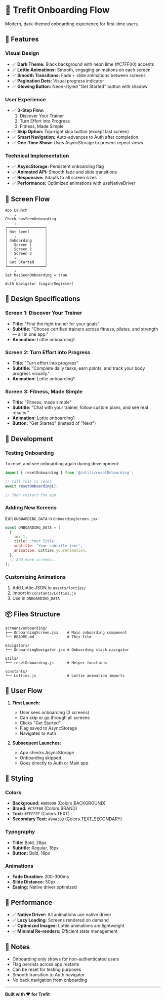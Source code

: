 # 🎯 Trefit Onboarding Flow

Modern, dark-themed onboarding experience for first-time users.

## 🌟 Features

### Visual Design
- ✅ **Dark Theme:** Black background with neon lime (#C7FF00) accents
- ✅ **Lottie Animations:** Smooth, engaging animations on each screen
- ✅ **Smooth Transitions:** Fade + slide animations between screens
- ✅ **Pagination Dots:** Visual progress indicator
- ✅ **Glowing Button:** Neon-styled "Get Started" button with shadow

### User Experience
- ✅ **3-Step Flow:** 
  1. Discover Your Trainer
  2. Turn Effort into Progress
  3. Fitness, Made Simple
- ✅ **Skip Option:** Top-right skip button (except last screen)
- ✅ **Smart Navigation:** Auto-advances to Auth after completion
- ✅ **One-Time Show:** Uses AsyncStorage to prevent repeat views

### Technical Implementation
- ✅ **AsyncStorage:** Persistent onboarding flag
- ✅ **Animated API:** Smooth fade and slide transitions
- ✅ **Responsive:** Adapts to all screen sizes
- ✅ **Performance:** Optimized animations with useNativeDriver

## 📱 Screen Flow

```
App Launch
    ↓
Check hasSeenOnboarding
    ↓
┌─────────────────┐
│ Not Seen?       │
│   ↓             │
│ Onboarding      │
│   Screen 1      │
│   Screen 2      │
│   Screen 3      │
│   ↓             │
│ Get Started     │
└─────────────────┘
    ↓
Set hasSeenOnboarding = true
    ↓
Auth Navigator (Login/Register)
```

## 🎨 Design Specifications

### Screen 1: Discover Your Trainer
- **Title:** "Find the right trainer for your goals"
- **Subtitle:** "Choose certified trainers across fitness, pilates, and strength — all in one app."
- **Animation:** Lottie onboarding1

### Screen 2: Turn Effort into Progress
- **Title:** "Turn effort into progress"
- **Subtitle:** "Complete daily tasks, earn points, and track your body progress visually."
- **Animation:** Lottie onboarding1

### Screen 3: Fitness, Made Simple
- **Title:** "Fitness, made simple"
- **Subtitle:** "Chat with your trainer, follow custom plans, and see real results."
- **Animation:** Lottie onboarding1
- **Button:** "Get Started" (instead of "Next")

## 🔧 Development

### Testing Onboarding
To reset and see onboarding again during development:

```javascript
import { resetOnboarding } from '@/utils/resetOnboarding';

// Call this to reset
await resetOnboarding();

// Then restart the app
```

### Adding New Screens
Edit `ONBOARDING_DATA` in `OnboardingScreen.jsx`:

```javascript
const ONBOARDING_DATA = [
  {
    id: 1,
    title: 'Your Title',
    subtitle: 'Your subtitle text',
    animation: Lotties.yourAnimation,
  },
  // Add more screens...
];
```

### Customizing Animations
1. Add Lottie JSON to `assets/lotties/`
2. Import in `constants/Lotties.js`
3. Use in `ONBOARDING_DATA`

## 📦 Files Structure

```
screens/onboarding/
├── OnboardingScreen.jsx    # Main onboarding component
└── README.md               # This file

navigators/
└── OnboardingNavigator.jsx # Onboarding stack navigator

utils/
└── resetOnboarding.js      # Helper functions

constants/
└── Lotties.js              # Lottie animation imports
```

## 🎯 User Flow

1. **First Launch:**
   - User sees onboarding (3 screens)
   - Can skip or go through all screens
   - Clicks "Get Started"
   - Flag saved to AsyncStorage
   - Navigates to Auth

2. **Subsequent Launches:**
   - App checks AsyncStorage
   - Onboarding skipped
   - Goes directly to Auth or Main app

## 🎨 Styling

### Colors
- **Background:** `#000000` (Colors.BACKGROUND)
- **Brand:** `#C7FF00` (Colors.BRAND)
- **Text:** `#FFFFFF` (Colors.TEXT)
- **Secondary Text:** `#94A3B8` (Colors.TEXT_SECONDARY)

### Typography
- **Title:** Bold, 28px
- **Subtitle:** Regular, 16px
- **Button:** Bold, 18px

### Animations
- **Fade Duration:** 200-300ms
- **Slide Distance:** 50px
- **Easing:** Native driver optimized

## 🚀 Performance

- ✅ **Native Driver:** All animations use native driver
- ✅ **Lazy Loading:** Screens rendered on demand
- ✅ **Optimized Images:** Lottie animations are lightweight
- ✅ **Minimal Re-renders:** Efficient state management

## 📝 Notes

- Onboarding only shows for non-authenticated users
- Flag persists across app restarts
- Can be reset for testing purposes
- Smooth transition to Auth navigator
- No back navigation from onboarding

---

**Built with ❤️ for Trefit**
